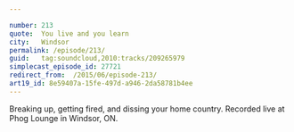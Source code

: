 ```yaml
---

number: 213
quote:  You live and you learn
city:   Windsor
permalink: /episode/213/
guid:   tag:soundcloud,2010:tracks/209265979
simplecast_episode_id: 27721
redirect_from:  /2015/06/episode-213/
art19_id: 8e59407a-15fe-497d-a946-2da58781b4ee
---
```


Breaking up, getting fired, and dissing your home country. Recorded live at Phog Lounge in Windsor, ON.
